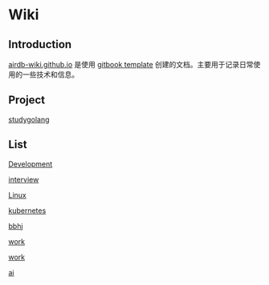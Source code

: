 # Wiki

## Introduction

[airdb-wiki.github.io](https://airdb-wiki.github.io)
是使用 [gitbook template](https://github.com/airdb-template/gitbook)
创建的文档。主要用于记录日常使用的一些技术和信息。

## Project

[studygolang](https://airdb-wiki.github.io/studygolang)


## List

[Development](https://airdb-wiki.github.io/dev)

[interview](https://airdb-wiki.github.io/interview)

[Linux](https://airdb-wiki.github.io/linux)

[kubernetes](https://airdb-wiki.github.io/kube)

[bbhj](https://airdb-wiki.github.io/bbhj)

[work](https://airdb-wiki.github.io/work)

[work](https://airdb-wiki.github.io/work)

[ai](https://airdb-wiki.github.io/ai)

